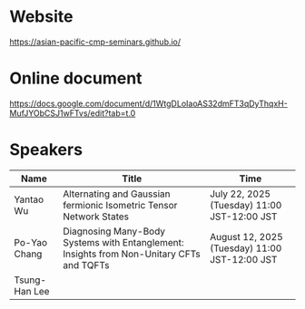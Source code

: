 # Website
https://asian-pacific-cmp-seminars.github.io/

# Online document
https://docs.google.com/document/d/1WtgDLoIaoAS32dmFT3qDyThqxH-MufJYObCSJ1wFTvs/edit?tab=t.0

# Speakers
| Name | Title | Time |
|----------|----------|----------|
| Yantao Wu | Alternating and Gaussian fermionic Isometric Tensor Network States | July 22, 2025 (Tuesday) 11:00 JST-12:00 JST |
| Po-Yao Chang | Diagnosing Many-Body Systems with Entanglement: Insights from Non-Unitary CFTs and TQFTs | August 12, 2025 (Tuesday) 11:00 JST-12:00 JST     |
| Tsung-Han Lee |  |      |

